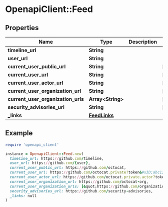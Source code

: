 # OpenapiClient::Feed

## Properties

| Name | Type | Description | Notes |
| ---- | ---- | ----------- | ----- |
| **timeline_url** | **String** |  |  |
| **user_url** | **String** |  |  |
| **current_user_public_url** | **String** |  | [optional] |
| **current_user_url** | **String** |  | [optional] |
| **current_user_actor_url** | **String** |  | [optional] |
| **current_user_organization_url** | **String** |  | [optional] |
| **current_user_organization_urls** | **Array&lt;String&gt;** |  | [optional] |
| **security_advisories_url** | **String** |  | [optional] |
| **_links** | [**FeedLinks**](FeedLinks.md) |  |  |

## Example

```ruby
require 'openapi_client'

instance = OpenapiClient::Feed.new(
  timeline_url: https://github.com/timeline,
  user_url: https://github.com/{user},
  current_user_public_url: https://github.com/octocat,
  current_user_url: https://github.com/octocat.private?token&#x3D;abc123,
  current_user_actor_url: https://github.com/octocat.private.actor?token&#x3D;abc123,
  current_user_organization_url: https://github.com/octocat-org,
  current_user_organization_urls: [&quot;https://github.com/organizations/github/octocat.private.atom?token&#x3D;abc123&quot;],
  security_advisories_url: https://github.com/security-advisories,
  _links: null
)
```

